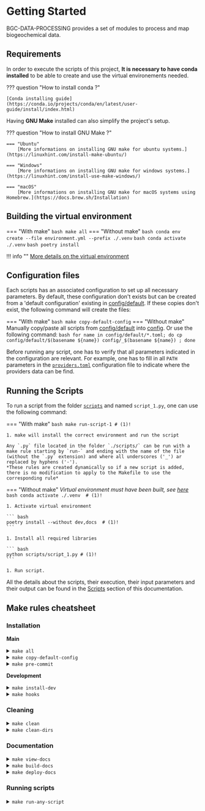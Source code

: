 # Getting Started

BGC-DATA-PROCESSING provides a set of modules to process and map biogeochemical data.

## Requirements

In order to execute the scripts of this project, **It is necessary to have conda installed** to be able to create and use the virtual environements needed.

??? question "How to install conda ?"

    [Conda installing guide](https://conda.io/projects/conda/en/latest/user-guide/install/index.html)

Having **GNU Make** installed can also simplify the project's setup.

??? question "How to install GNU Make ?"

    === "Ubuntu"
        [More informations on installing GNU make for ubuntu systems.](https://linuxhint.com/install-make-ubuntu/)

    === "Windows"
        [More informations on installing GNU make for windows systems.](https://linuxhint.com/install-use-make-windows/)

    === "macOS"
        [More informations on installing GNU make for macOS systems using Homebrew.](https://docs.brew.sh/Installation)

## Building the virtual environment

=== "With make"
    ``` bash
    make all
    ```
=== "Without make"
    ``` bash
    conda env create --file environment.yml --prefix ./.venv
    ```
    ``` bash
    conda activate ./.venv
    ```
    ``` bash
    poetry install
    ```

!!! info ""
    [More details on the virtual environment](/virtual_env/)

## Configuration files
Each scripts has an associated configuration to set up all necessary parameters. By default, these configuration don't exists but can be created from a 'default configuration' existing in [config/default]({{repo_tree}}/config/default/). If these copies don't exist, the following command will create the files:

=== "With make"
    ``` bash
    make copy-default-config
    ```
=== "Without make"
    Manually copy/paste all scripts from [config/default]({{repo_tree}}/config/default/) into [config]({{repo_tree}}/config/). Or use the following command:
    ``` bash
    for name in config/default/*.toml; do cp config/default/$(basename ${name}) config/_$(basename ${name}) ; done
    ```

Before running any script, one has to verify that all parameters indicated in the configuration are relevant. For example, one has to fill in all `PATH` parameters in the [`providers.toml`]({{repo_blob}}/config/default/providers.toml) configuration file to indicate where the providers data can be find.
## Running the Scripts

To run a script from the folder [`scripts`]({{repo_tree}}/scripts/) and named `script_1.py`, one can use the following command:

=== "With make"
    ``` bash
    make run-script-1 # (1)!
    ```

    1. make will install the correct environment and run the script

    Any `.py` file located in the folder `./scripts/` can be run with a make rule starting by `run-` and ending with the name of the file (without the `.py` extension) and where all underscores ('_') ar replaced by hyphens ('-').
    *These rules are created dynamically so if a new script is added, there is no modification to apply to the Makefile to use the corresponding rule*

=== "Without make"
    *Virtual environment must have been built, see [here](#building-the-virtual-environment)*
    ``` bash
    conda activate ./.venv  # (1)!
    ```

    1. Activate virtual environment

    ``` bash
    poetry install --without dev,docs  # (1)!
    ```

    1. Install all required libraries

    ``` bash
    python scripts/script_1.py # (1)!
    ```

    1. Run script.

All the details about the scripts, their execution, their input parameters and their output can be found in the [Scripts](/scripts/) section of this documentation.

## Make rules cheatsheet

### Installation
**Main**
<details close>
<summary> <code>make all</code> </summary>
Create the environment, install main libraries and copy the configuration files (if needed).
</details>

<details close>
<summary> <code>make copy-default-config</code> </summary>
Copy default configuration files to the config folder if default files have been modified or if the configuration file doesn't exist.
</details>

<details close>
<summary> <code>make pre-commit</code> </summary>
Install git pre-commit hooks to ensure that the code meets editing standards before committing to github.
</details>

**Development**
<details close>
<summary> <code>make install-dev</code> </summary>
Install the environment as <code>make all</code> does with additional development libraries and installs git hooks to ensure that the code meets editing standards before committing to github.
</details>

<details close>
<summary> <code>make hooks</code> </summary>
Install git hooks to ensure that the code meets editing standards before committing to github.
</details>

### Cleaning
<details close>
<summary> <code>make clean</code> </summary>
'Clean' the repository environment: remove virtual environment folder and git hooks.
</details>

<details close>
<summary> <code>make clean-dirs</code> </summary>
'Clean' the outputs: remove both bgc_fig and bgc_data directories if existing.
</details>

### Documentation
<details close>
<summary> <code>make view-docs</code> </summary>
Create the environment, install documentation-related libraries and build the documentation website locally. The documentation is then accessible from a browser at the <code>localhost:8000</code> adress. See MkDocs documentation on <code>mkdocs serve</code> for more informations.
</details>

<details close>
<summary> <code>make build-docs</code> </summary>
Create the environment, install documentation-related libraries and build the documentation website into the 'site' folder. See MkDocs documentation on <code>mkdocs build</code> for more informations.
</details>

<details close>
<summary> <code>make deploy-docs</code> </summary>
Create the environment, install documentation-related libraries and deploy documentation to a github branch. See MkDocs documentation on <code>mkdocs deploy</code> for more informations.
</details>

### Running scripts
<details close>
<summary> <code>make run-any-script</code> </summary>
Create the environment, install scripts-running-related libraries and runs the <code>scripts/any_script.py</code> python script. 'any-script' can be replaced by anything in order to run a script. For example, calling <code>make run-another-script</code> will run the <code>scripts/another_script.py</code> python script (if it exists). To make this rule work, the following syntax must be respected:
<ol>
    <li>script must be a python script</li>
    <li>script must be in the folder <code>scripts</code></li>
    <li>underscores ('_') must be replaced by hyphens ('-') in the script name</li>
    <li>extension ('.py') must be removed from the script's name</li>
    <li>rule must start with the `run-` prefix</li>
</ol>
</details>
